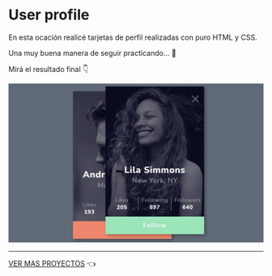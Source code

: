 # User profile

En esta ocación realicé tarjetas de perfil realizadas con puro HTML y CSS.

Una muy buena manera de seguir practicando... 🎯

Mirá el resultado final 👇

<img src="https://github.com/lautaronahuelc/user-profile/blob/master/resultado-final.jpg"/>

***
[VER MAS PROYECTOS](https://github.com/lautaronahuelc?tab=repositories) 👈
